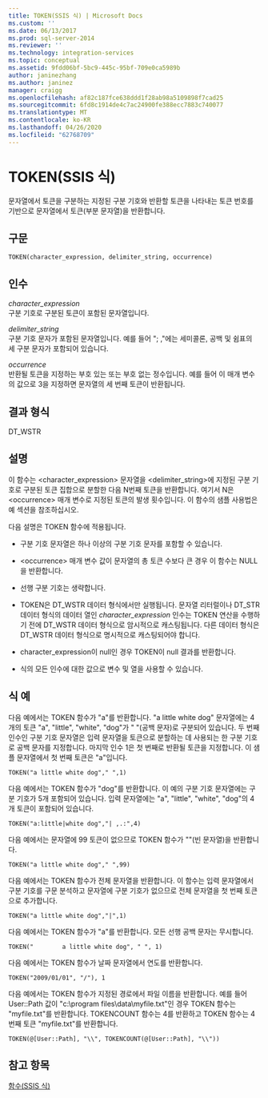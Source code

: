 ```yaml
---
title: TOKEN(SSIS 식) | Microsoft Docs
ms.custom: ''
ms.date: 06/13/2017
ms.prod: sql-server-2014
ms.reviewer: ''
ms.technology: integration-services
ms.topic: conceptual
ms.assetid: 9fdd06bf-5bc9-445c-95bf-709e0ca5989b
author: janinezhang
ms.author: janinez
manager: craigg
ms.openlocfilehash: af82c187fce638ddd1f28ab98a5109898f7cad25
ms.sourcegitcommit: 6fd8c1914de4c7ac24900fe388ecc7883c740077
ms.translationtype: MT
ms.contentlocale: ko-KR
ms.lasthandoff: 04/26/2020
ms.locfileid: "62768709"
---
```

# <a name="token--ssis-expression"></a>TOKEN(SSIS 식)
  문자열에서 토큰을 구분하는 지정된 구분 기호와 반환할 토큰을 나타내는 토큰 번호를 기반으로 문자열에서 토큰(부분 문자열)을 반환합니다.  
  
## <a name="syntax"></a>구문  
  
```  
TOKEN(character_expression, delimiter_string, occurrence)  
```  
  
## <a name="arguments"></a>인수  
 *character_expression*  
 구분 기호로 구분된 토큰이 포함된 문자열입니다.  
  
 *delimiter_string*  
 구분 기호 문자가 포함된 문자열입니다. 예를 들어 "; ,"에는 세미콜론, 공백 및 쉼표의 세 구분 문자가 포함되어 있습니다.  
  
 *occurrence*  
 반환될 토큰을 지정하는 부호 있는 또는 부호 없는 정수입니다. 예를 들어 이 매개 변수의 값으로 3을 지정하면 문자열의 세 번째 토큰이 반환됩니다.  
  
## <a name="result-types"></a>결과 형식  
 DT_WSTR  
  
## <a name="remarks"></a>설명  
 이 함수는 <character_expression> 문자열을 <delimiter_string>에 지정된 구분 기호로 구분된 토큰 집합으로 분할한 다음 N번째 토큰을 반환합니다. 여기서 N은 \<occurrence> 매개 변수로 지정된 토큰의 발생 횟수입니다. 이 함수의 샘플 사용법은 예 섹션을 참조하십시오.  
  
 다음 설명은 TOKEN 함수에 적용됩니다.  
  
-   구분 기호 문자열은 하나 이상의 구분 기호 문자를 포함할 수 있습니다.  
  
-   \<occurrence> 매개 변수 값이 문자열의 총 토큰 수보다 큰 경우 이 함수는 NULL을 반환합니다.  
  
-   선행 구분 기호는 생략합니다.  
  
-   TOKEN은 DT_WSTR 데이터 형식에서만 실행됩니다. 문자열 리터럴이나 DT_STR 데이터 형식의 데이터 열인 *character_expression* 인수는 TOKEN 연산을 수행하기 전에 DT_WSTR 데이터 형식으로 암시적으로 캐스팅됩니다. 다른 데이터 형식은 DT_WSTR 데이터 형식으로 명시적으로 캐스팅되어야 합니다.  
  
-   character_expression이 null인 경우 TOKEN이 null 결과를 반환합니다.  
  
-   식의 모든 인수에 대한 값으로 변수 및 열을 사용할 수 있습니다.  
  
## <a name="expression-examples"></a>식 예  
 다음 예에서는 TOKEN 함수가 "a"를 반환합니다. "a little white dog" 문자열에는 4개의 토큰 "a", "little", "white", "dog"가 " "(공백 문자)로 구분되어 있습니다. 두 번째 인수인 구분 기호 문자열은 입력 문자열을 토큰으로 분할하는 데 사용되는 한 구분 기호로 공백 문자를 지정합니다. 마지막 인수 1은 첫 번째로 반환될 토큰을 지정합니다. 이 샘플 문자열에서 첫 번째 토큰은 "a"입니다.  
  
```  
TOKEN("a little white dog"," ",1)  
```  
  
 다음 예에서는 TOKEN 함수가 "dog"를 반환합니다. 이 예의 구분 기호 문자열에는 구분 기호가 5개 포함되어 있습니다. 입력 문자열에는 "a", "little", "white", "dog"의 4개 토큰이 포함되어 있습니다.  
  
```  
TOKEN("a:little|white dog","| ,.:",4)  
```  
  
 다음 예에서는 문자열에 99 토큰이 없으므로 TOKEN 함수가 ""(빈 문자열)을 반환합니다.  
  
```  
TOKEN("a little white dog"," ",99)  
```  
  
 다음 예에서는 TOKEN 함수가 전체 문자열을 반환합니다. 이 함수는 입력 문자열에서 구분 기호를 구문 분석하고 문자열에 구분 기호가 없으므로 전체 문자열을 첫 번째 토큰으로 추가합니다.  
  
```  
TOKEN("a little white dog","|",1)  
```  
  
 다음 예에서는 TOKEN 함수가 "a"를 반환합니다. 모든 선행 공백 문자는 무시합니다.  
  
```  
TOKEN("        a little white dog", " ", 1)  
```  
  
 다음 예에서는 TOKEN 함수가 날짜 문자열에서 연도를 반환합니다.  
  
```  
TOKEN("2009/01/01", "/"), 1  
```  
  
 다음 예에서는 TOKEN 함수가 지정된 경로에서 파일 이름을 반환합니다. 예를 들어 User::Path 값이 "c:\program files\data\myfile.txt"인 경우 TOKEN 함수는 "myfile.txt"를 반환합니다. TOKENCOUNT 함수는 4를 반환하고 TOKEN 함수는 4번째 토큰 "myfile.txt"를 반환합니다.  
  
```  
TOKEN(@[User::Path], "\\", TOKENCOUNT(@[User::Path], "\\"))  
```  
  
## <a name="see-also"></a>참고 항목  
 [함수&#40;SSIS 식&#41;](functions-ssis-expression.md)  
  
  
